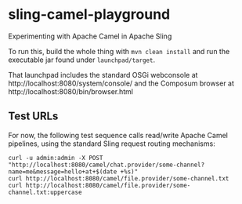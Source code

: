 # sling-camel-playground
Experimenting with Apache Camel in Apache Sling

To run this, build the whole thing with `mvn clean install` and run the executable jar found under `launchpad/target`.

That launchpad includes the standard OSGi webconsole at http://localhost:8080/system/console/ and the Composum browser at http://localhost:8080/bin/browser.html

## Test URLs
For now, the following test sequence calls read/write Apache Camel pipelines, using the standard Sling
request routing mechanisms:

    curl -u admin:admin -X POST "http://localhost:8080/camel/chat.provider/some-channel?name=me&message=hello+at+$(date +%s)"
	curl http://localhost:8080/camel/file.provider/some-channel.txt
	curl http://localhost:8080/camel/file.provider/some-channel.txt:uppercase

